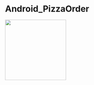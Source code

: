 # Android_PizzaOrder

<img src='https://github.com/kingpyk/report1/blob/master/app/pics/s1.png?raw=true' width=200>

